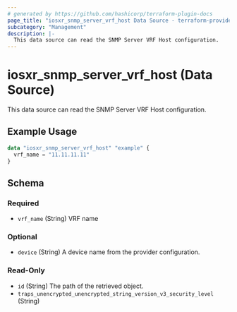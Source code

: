 ```yaml
---
# generated by https://github.com/hashicorp/terraform-plugin-docs
page_title: "iosxr_snmp_server_vrf_host Data Source - terraform-provider-iosxr"
subcategory: "Management"
description: |-
  This data source can read the SNMP Server VRF Host configuration.
---
```


# iosxr_snmp_server_vrf_host (Data Source)

This data source can read the SNMP Server VRF Host configuration.

## Example Usage

```terraform
data "iosxr_snmp_server_vrf_host" "example" {
  vrf_name = "11.11.11.11"
}
```

<!-- schema generated by tfplugindocs -->
## Schema

### Required

- `vrf_name` (String) VRF name

### Optional

- `device` (String) A device name from the provider configuration.

### Read-Only

- `id` (String) The path of the retrieved object.
- `traps_unencrypted_unencrypted_string_version_v3_security_level` (String)


